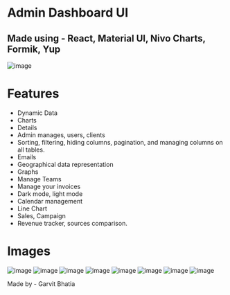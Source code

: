 # Admin Dashboard UI

## Made using - React, Material UI, Nivo Charts, Formik, Yup

![image](https://github.com/user-attachments/assets/b8427436-3bc5-4384-938d-5f896ae2c31f)

# Features

- Dynamic Data
- Charts
- Details
- Admin manages, users, clients
- Sorting, filtering, hiding columns, pagination, and managing columns on all tables.
- Emails
- Geographical data representation
- Graphs
- Manage Teams
- Manage your invoices
- Dark mode, light mode
- Calendar management
- Line Chart
- Sales, Campaign
- Revenue tracker, sources comparison.
  
# Images

![image](https://github.com/user-attachments/assets/b7c68964-56ac-48b7-acfa-277a24611c21)
![image](https://github.com/user-attachments/assets/eac0a71e-0744-4a42-8b01-50cb7a19ded5)
![image](https://github.com/user-attachments/assets/2ba26a82-b66d-47c8-8a89-f09dc3b54956)
![image](https://github.com/user-attachments/assets/892251db-bd74-49f6-ac5b-7044d98dd3a8)
![image](https://github.com/user-attachments/assets/7d18528b-197d-4c0c-84eb-d17f94651c42)
![image](https://github.com/user-attachments/assets/eab04f11-91d2-4bb8-a8d6-23b203fc1012)
![image](https://github.com/user-attachments/assets/dd02638d-5131-49d8-a361-8664fc14ea2a)
![image](https://github.com/user-attachments/assets/c762d591-8ff6-4429-9422-ab10d205be1d)

Made by - Garvit Bhatia
